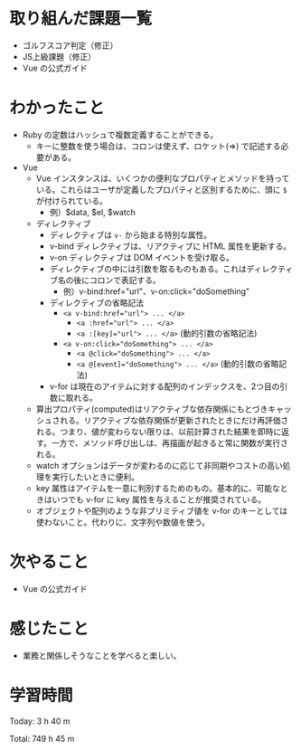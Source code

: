 # 取り組んだ課題一覧
- ゴルフスコア判定（修正）
- JS上級課題（修正）
- Vue の公式ガイド

# わかったこと
- Ruby の定数はハッシュで複数定義することができる。
  - キーに整数を使う場合は、コロンは使えず、ロケット(=>) で記述する必要がある。
- Vue
  - Vue インスタンスは、いくつかの便利なプロパティとメソッドを持っている。これらはユーザが定義したプロパティと区別するために、頭に `$` が付けられている。
    - 例）$data, $el, $watch
  - ディレクティブ
    - ディレクティブは `v-` から始まる特別な属性。
    - v-bind ディレクティブは、リアクティブに HTML 属性を更新する。
    - v-on ディレクティブは DOM イベントを受け取る。
    - ディレクティブの中には引数を取るものもある。これはディレクティブ名の後にコロンで表記する。
      - 例）v-bind:href="url"、v-on:click="doSomething"
    - ディレクティブの省略記法
      - `<a v-bind:href="url"> ... </a>`
        - `<a :href="url"> ... </a>`
        - `<a :[key]="url"> ... </a>` (動的引数の省略記法)
      - `<a v-on:click="doSomething"> ... </a>`
        - `<a @click="doSomething"> ... </a>`
        - `<a @[event]="doSomething"> ... </a>` (動的引数の省略記法)
    - v-for は現在のアイテムに対する配列のインデックスを、2つ目の引数に取れる。
  - 算出プロパティ(computed)はリアクティブな依存関係にもとづきキャッシュされる。リアクティブな依存関係が更新されたときにだけ再評価される。つまり、値が変わらない限りは、以前計算された結果を即時に返す。一方で、メソッド呼び出しは、再描画が起きると常に関数が実行される。
  - watch オプションはデータが変わるのに応じて非同期やコストの高い処理を実行したいときに便利。
  - key 属性はアイテムを一意に判別するためのもの。基本的に、可能なときはいつでも v-for に key 属性を与えることが推奨されている。
  - オブジェクトや配列のような非プリミティブ値を v-for のキーとしては使わないこと。代わりに、文字列や数値を使う。


# 次やること
- Vue の公式ガイド

# 感じたこと
- 業務と関係しそうなことを学べると楽しい。

# 学習時間
Today: 3 h 40 m

Total: 749 h 45 m
